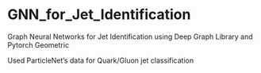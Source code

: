 # GNN_for_Jet_Identification
Graph Neural Networks for Jet Identification using Deep Graph Library and Pytorch Geometric <p>
Used ParticleNet’s data for Quark/Gluon jet classification
